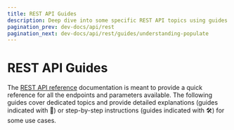 ```yaml
---
title: REST API Guides
description: Deep dive into some specific REST API topics using guides that extensively explain some use cases or give step-by-step instructions.
pagination_prev: dev-docs/api/rest
pagination_next: dev-docs/api/rest/guides/understanding-populate
---
```


# REST API Guides

The [REST API reference](/dev-docs/api/rest) documentation is meant to provide a quick reference for all the endpoints and parameters available. The following guides cover dedicated topics and provide detailed explanations (guides indicated with 🧠) or step-by-step instructions (guides indicated with 🛠️) for some use cases.

<!-- <CustomDocCardsWrapper> -->

<CustomDocCard emoji="🧠" title="Understanding populate" description="Learn what populating means and how you can use the populate parameter in your REST API queries to add additional fields to your responses." link="/dev-docs/api/rest/guides/understanding-populate" />
<CustomDocCard emoji="🛠️" title="How to populate creator fields" description="Read step-by-step instructions on how to build a custom controllers that leverages the populate parameter to add 'createdBy' and 'updatedBy' data to queries responses" link="/dev-docs/api/rest/guides/populate-creator-fields" />

<!-- </CustomDocCardsWrapper> -->
